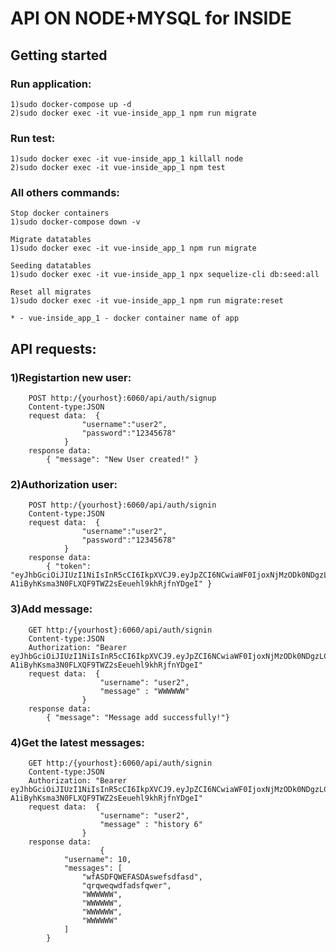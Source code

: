 # API ON NODE+MYSQL for INSIDE

## Getting started

 ### Run application:
    1)sudo docker-compose up -d
    2)sudo docker exec -it vue-inside_app_1 npm run migrate
 
 ### Run test:
    1)sudo docker exec -it vue-inside_app_1 killall node
    2)sudo docker exec -it vue-inside_app_1 npm test
    
 ### All others commands:
    Stop docker containers
    1)sudo docker-compose down -v
    
    Migrate datatables
    1)sudo docker exec -it vue-inside_app_1 npm run migrate
    
    Seeding datatables
    1)sudo docker exec -it vue-inside_app_1 npx sequelize-cli db:seed:all
    
    Reset all migrates
    1)sudo docker exec -it vue-inside_app_1 npm run migrate:reset
    
    * - vue-inside_app_1 - docker container name of app

 ## API requests:
 ### 1)Registartion new user:
        POST http:/{yourhost}:6060/api/auth/signup
        Content-type:JSON
        request data:  {
                    "username":"user2",
                    "password":"12345678"
                }
        response data:
            { "message": "New User created!" }
 ### 2)Authorization user:
        POST http:/{yourhost}:6060/api/auth/signin
        Content-type:JSON
        request data:  {
                    "username":"user2",
                    "password":"12345678"
                }
        response data:
            { "token": "eyJhbGciOiJIUzI1NiIsInR5cCI6IkpXVCJ9.eyJpZCI6NCwiaWF0IjoxNjMzODk0NDgzLCJleHAiOjE2MzM5ODA4ODN9.-A1iByhKsma3N0FLXQF9TWZ2sEeuehl9khRjfnYDgeI" }
            
 ### 3)Add message:
        GET http:/{yourhost}:6060/api/auth/signin
        Content-type:JSON
        Authorization: "Bearer eyJhbGciOiJIUzI1NiIsInR5cCI6IkpXVCJ9.eyJpZCI6NCwiaWF0IjoxNjMzODk0NDgzLCJleHAiOjE2MzM5ODA4ODN9.-A1iByhKsma3N0FLXQF9TWZ2sEeuehl9khRjfnYDgeI"
        request data:  {
                        "username": "user2",
                        "message" : "WWWWWW"
                    }
        response data:
            { "message": "Message add successfully!"}
  ### 4)Get the latest messages:
        GET http:/{yourhost}:6060/api/auth/signin
        Content-type:JSON
        Authorization: "Bearer eyJhbGciOiJIUzI1NiIsInR5cCI6IkpXVCJ9.eyJpZCI6NCwiaWF0IjoxNjMzODk0NDgzLCJleHAiOjE2MzM5ODA4ODN9.-A1iByhKsma3N0FLXQF9TWZ2sEeuehl9khRjfnYDgeI"
        request data:  {
                        "username": "user2",
                        "message" : "history 6"
                    }
        response data:
                        {
                "username": 10,
                "messages": [
                    "wfASDFQWEFASDAswefsdfasd",
                    "qrqweqwdfadsfqwer",
                    "WWWWWW",
                    "WWWWWW",
                    "WWWWWW",
                    "WWWWWW"
                ]
            }        
            
    
